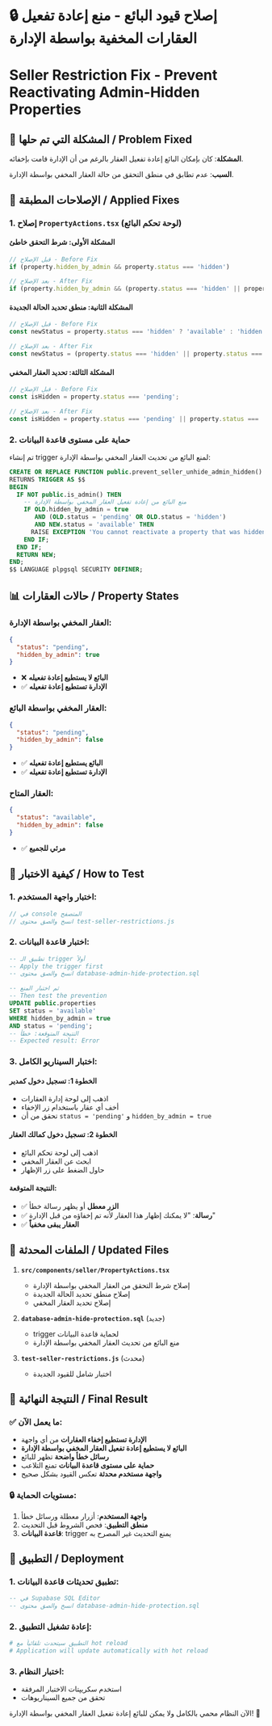 # 🔒 إصلاح قيود البائع - منع إعادة تفعيل العقارات المخفية بواسطة الإدارة
# Seller Restriction Fix - Prevent Reactivating Admin-Hidden Properties

## 🚨 المشكلة التي تم حلها / Problem Fixed

**المشكلة**: كان بإمكان البائع إعادة تفعيل العقار بالرغم من أن الإدارة قامت بإخفائه.

**السبب**: عدم تطابق في منطق التحقق من حالة العقار المخفي بواسطة الإدارة.

## 🔧 الإصلاحات المطبقة / Applied Fixes

### 1. إصلاح `PropertyActions.tsx` (لوحة تحكم البائع)

#### المشكلة الأولى: شرط التحقق خاطئ
```typescript
// قبل الإصلاح - Before Fix
if (property.hidden_by_admin && property.status === 'hidden')

// بعد الإصلاح - After Fix  
if (property.hidden_by_admin && (property.status === 'hidden' || property.status === 'pending'))
```

#### المشكلة الثانية: منطق تحديد الحالة الجديدة
```typescript
// قبل الإصلاح - Before Fix
const newStatus = property.status === 'hidden' ? 'available' : 'hidden';

// بعد الإصلاح - After Fix
const newStatus = (property.status === 'hidden' || property.status === 'pending') ? 'available' : 'pending';
```

#### المشكلة الثالثة: تحديد العقار المخفي
```typescript
// قبل الإصلاح - Before Fix
const isHidden = property.status === 'pending';

// بعد الإصلاح - After Fix
const isHidden = property.status === 'pending' || property.status === 'hidden';
```

### 2. حماية على مستوى قاعدة البيانات

تم إنشاء trigger لمنع البائع من تحديث العقار المخفي بواسطة الإدارة:

```sql
CREATE OR REPLACE FUNCTION public.prevent_seller_unhide_admin_hidden()
RETURNS TRIGGER AS $$
BEGIN
  IF NOT public.is_admin() THEN
    -- منع البائع من إعادة تفعيل العقار المخفي بواسطة الإدارة
    IF OLD.hidden_by_admin = true 
       AND (OLD.status = 'pending' OR OLD.status = 'hidden')
       AND NEW.status = 'available' THEN
      RAISE EXCEPTION 'You cannot reactivate a property that was hidden by admin.';
    END IF;
  END IF;
  RETURN NEW;
END;
$$ LANGUAGE plpgsql SECURITY DEFINER;
```

## 📊 حالات العقارات / Property States

### العقار المخفي بواسطة الإدارة:
```json
{
  "status": "pending",
  "hidden_by_admin": true
}
```
- ❌ **البائع لا يستطيع إعادة تفعيله**
- ✅ **الإدارة تستطيع إعادة تفعيله**

### العقار المخفي بواسطة البائع:
```json
{
  "status": "pending", 
  "hidden_by_admin": false
}
```
- ✅ **البائع يستطيع إعادة تفعيله**
- ✅ **الإدارة تستطيع إعادة تفعيله**

### العقار المتاح:
```json
{
  "status": "available",
  "hidden_by_admin": false
}
```
- ✅ **مرئي للجميع**

## 🧪 كيفية الاختبار / How to Test

### 1. اختبار واجهة المستخدم:
```javascript
// في console المتصفح
// انسخ والصق محتوى test-seller-restrictions.js
```

### 2. اختبار قاعدة البيانات:
```sql
-- تطبيق الـ trigger أولاً
-- Apply the trigger first
-- انسخ والصق محتوى database-admin-hide-protection.sql

-- ثم اختبار المنع
-- Then test the prevention
UPDATE public.properties 
SET status = 'available' 
WHERE hidden_by_admin = true 
AND status = 'pending';
-- النتيجة المتوقعة: خطأ
-- Expected result: Error
```

### 3. اختبار السيناريو الكامل:

#### الخطوة 1: تسجيل دخول كمدير
- اذهب إلى لوحة إدارة العقارات
- أخف أي عقار باستخدام زر الإخفاء
- تحقق من أن `status = 'pending'` و `hidden_by_admin = true`

#### الخطوة 2: تسجيل دخول كمالك العقار
- اذهب إلى لوحة تحكم البائع
- ابحث عن العقار المخفي
- حاول الضغط على زر الإظهار

#### النتيجة المتوقعة:
- ✅ **الزر معطل** أو يظهر رسالة خطأ
- ✅ **رسالة**: "لا يمكنك إظهار هذا العقار لأنه تم إخفاؤه من قبل الإدارة"
- ✅ **العقار يبقى مخفياً**

## 📁 الملفات المحدثة / Updated Files

1. **`src/components/seller/PropertyActions.tsx`**
   - إصلاح شرط التحقق من العقار المخفي بواسطة الإدارة
   - إصلاح منطق تحديد الحالة الجديدة
   - إصلاح تحديد العقار المخفي

2. **`database-admin-hide-protection.sql`** (جديد)
   - trigger لحماية قاعدة البيانات
   - منع البائع من تحديث العقار المخفي بواسطة الإدارة

3. **`test-seller-restrictions.js`** (محدث)
   - اختبار شامل للقيود الجديدة

## 🎯 النتيجة النهائية / Final Result

### ✅ ما يعمل الآن:
- **الإدارة تستطيع إخفاء العقارات** من أي واجهة
- **البائع لا يستطيع إعادة تفعيل العقار المخفي بواسطة الإدارة**
- **رسائل خطأ واضحة** تظهر للبائع
- **حماية على مستوى قاعدة البيانات** تمنع التلاعب
- **واجهة مستخدم محدثة** تعكس القيود بشكل صحيح

### 🔒 مستويات الحماية:
1. **واجهة المستخدم**: أزرار معطلة ورسائل خطأ
2. **منطق التطبيق**: فحص الشروط قبل التحديث
3. **قاعدة البيانات**: trigger يمنع التحديث غير المصرح به

## 🚀 التطبيق / Deployment

### 1. تطبيق تحديثات قاعدة البيانات:
```sql
-- في Supabase SQL Editor
-- انسخ والصق محتوى database-admin-hide-protection.sql
```

### 2. إعادة تشغيل التطبيق:
```bash
# التطبيق سيتحدث تلقائياً مع hot reload
# Application will update automatically with hot reload
```

### 3. اختبار النظام:
- استخدم سكريپتات الاختبار المرفقة
- تحقق من جميع السيناريوهات

الآن النظام محمي بالكامل ولا يمكن للبائع إعادة تفعيل العقار المخفي بواسطة الإدارة! 🎉
